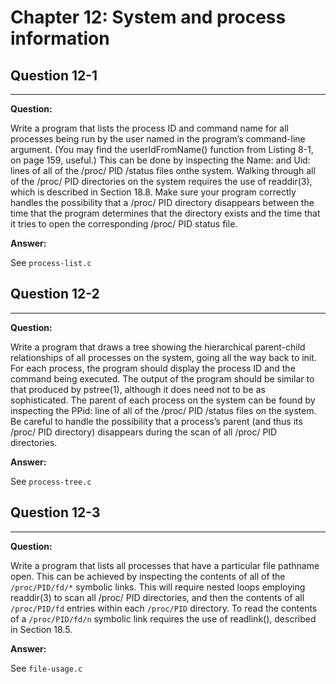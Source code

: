 # Chapter 12: System and process information

## Question 12-1
------------

**Question:**

Write a program that lists the process ID and command name for all processes being run by the user named in the program’s command-line argument. (You may find the userIdFromName() function from Listing 8-1, on page 159, useful.) This can be done by inspecting the Name: and Uid: lines of all of the /proc/ PID /status files onthe system. Walking through all of the /proc/ PID directories on the system requires the use of readdir(3), which is described in Section 18.8. Make sure your program correctly handles the possibility that a /proc/ PID directory disappears between the time that the program determines that the directory exists and the time that it tries to open the corresponding /proc/ PID  status file.

**Answer:**

See `process-list.c`

## Question 12-2
------------

**Question:**

Write a program that draws a tree showing the hierarchical parent-child relationships of all processes on the system, going all the way back to init. For each process, the program should display the process ID and the command being executed. The output of the program should be similar to that produced by pstree(1), although it does need not to be as sophisticated. The parent of each process on the system can be found by inspecting the PPid: line of all of the /proc/ PID /status files on the system. Be careful to handle the possibility that a process’s parent (and thus its /proc/ PID directory) disappears during the scan of all /proc/ PID directories.

**Answer:**

See `process-tree.c`

## Question 12-3
------------

**Question:**

Write a program that lists all processes that have a particular file pathname open. This can be achieved by inspecting the contents of all of the `/proc/PID/fd/*` symbolic links. This will require nested loops employing readdir(3) to scan all /proc/ PID directories, and then the contents of all `/proc/PID/fd` entries within each `/proc/PID` directory. To read the contents of a `/proc/PID/fd/n` symbolic link requires the use of readlink(), described in Section 18.5.

**Answer:**

See `file-usage.c`